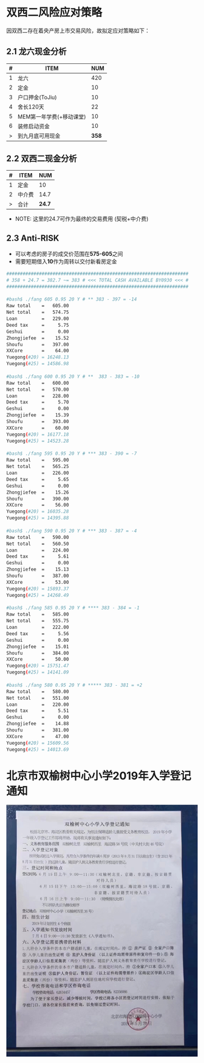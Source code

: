 # 双西二风险应对策略

因双西二存在着央产房上市交易风险，故拟定应对策略如下：

## 2.1 龙六现金分析

| # | ITEM                   | NUM   |
|-- | --                     | --    |
| 1 |龙六                    | 420   |
| 2 |定金                    |  10   |
| 3 |户口押金(ToJiu)         |  10   |
| 4 |舍长120天               |  22   |
| 5 |MEM第一年学费(+移动课堂)|  10   |
| 6 |装修启动资金            |  10   |
| > |到九月底可用现金        |**358**|

## 2.2 双西二现金分析

| # | ITEM                   | NUM    |
|-- | --                     | --     |
| 1 | 定金                   | 10     |
| 2 | 中介费                 | 14.7   |
| > | 合计                   |**24.7**|

* NOTE: 这里的24.7可作为最终的交易费用 (契税+中介费)

## 2.3 Anti-RISK

* 可以考虑的房子的成交价范围在**575-605**之间
* 需要短期借入**10**作为周转以交付新看房定金

```Bash
###################################################################
# 358 + 24.7 = 382.7 ~= 383 # <<< TOTAL CASH AVAILABLE BY0930 <<< #
###################################################################

#bash$ ./fang 605 0.95 20 Y # ** 383 - 397 = -14
Raw total    =   605.00
Net total    =   574.75
Loan         =   229.00
Deed tax     =     5.75
Geshui       =     0.00
Zhongjiefee  =    15.52
Shoufu       =   397.00
XXCore       =    64.00
Yuegong(#20) = 16248.13
Yuegong(#25) = 14586.98

#bash$ ./fang 600 0.95 20 Y # **  383 - 383 = -10
Raw total    =   600.00
Net total    =   570.00
Loan         =   228.00
Deed tax     =     5.70
Geshui       =     0.00
Zhongjiefee  =    15.39
Shoufu       =   393.00
XXCore       =    60.00
Yuegong(#20) = 16177.18
Yuegong(#25) = 14523.28

#bash$ ./fang 595 0.95 20 Y # *** 383 - 390 = -7
Raw total    =   595.00
Net total    =   565.25
Loan         =   226.00
Deed tax     =     5.65
Geshui       =     0.00
Zhongjiefee  =    15.26
Shoufu       =   390.00
XXCore       =    56.00
Yuegong(#20) = 16035.28
Yuegong(#25) = 14395.88

#bash$ ./fang 590 0.95 20 Y # *** 383 - 387 = -4
Raw total    =   590.00
Net total    =   560.50
Loan         =   224.00
Deed tax     =     5.61
Geshui       =     0.00
Zhongjiefee  =    15.13
Shoufu       =   387.00
XXCore       =    53.00
Yuegong(#20) = 15893.37
Yuegong(#25) = 14268.49

#bash$ ./fang 585 0.95 20 Y # **** 383 - 384 = -1
Raw total    =   585.00
Net total    =   555.75
Loan         =   222.00
Deed tax     =     5.56
Geshui       =     0.00
Zhongjiefee  =    15.01
Shoufu       =   384.00
XXCore       =    50.00
Yuegong(#20) = 15751.47
Yuegong(#25) = 14141.09

#bash$ ./fang 580 0.95 20 Y # ***** 383 - 381 = +2
Raw total    =   580.00
Net total    =   551.00
Loan         =   220.00
Deed tax     =     5.51
Geshui       =     0.00
Zhongjiefee  =    14.88
Shoufu       =   381.00
XXCore       =    47.00
Yuegong(#20) = 15609.56
Yuegong(#25) = 14013.69
```

# 北京市双榆树中心小学2019年入学登记通知
![双榆树中心小学2019年入学登记通知](images/0901.jpg)
